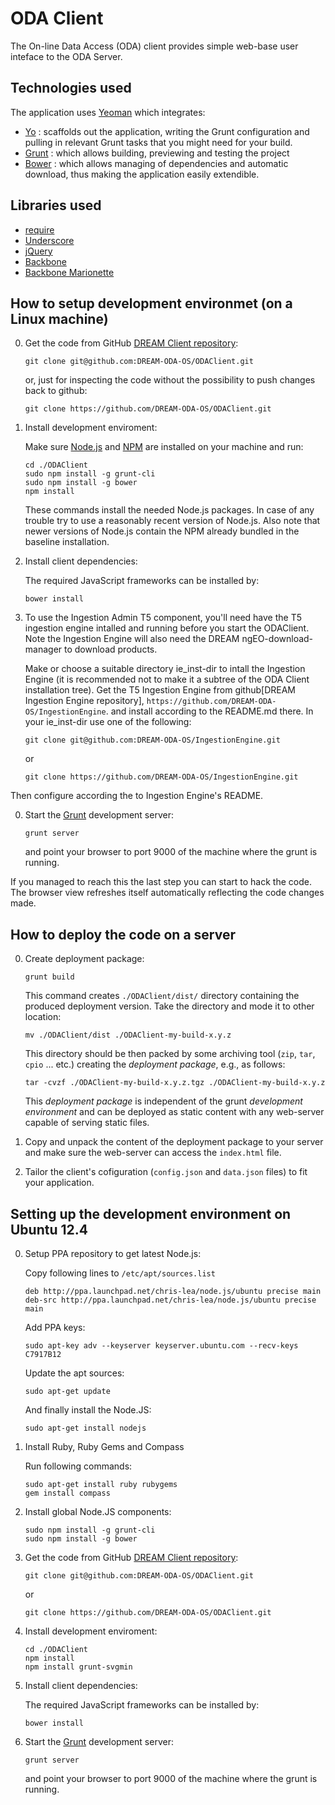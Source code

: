 # ODA Client

The On-line Data Access (ODA) client provides simple web-base user inteface to the ODA Server.

## Technologies used

The application uses [Yeoman](http://yeoman.io/) which integrates:

* [Yo](https://github.com/yeoman/yo) : scaffolds out the application, writing the Grunt configuration and pulling in relevant Grunt tasks that you might need for your build.
* [Grunt](http://gruntjs.com/) : which allows building, previewing and testing the project
* [Bower](http://bower.io/) : which allows managing of dependencies and automatic download, thus making the application easily extendible.

## Libraries used

* [require](http://requirejs.org/)
* [Underscore](http://underscorejs.org/)
* [jQuery](http://jquery.com/)
* [Backbone](http://backbonejs.org/)
* [Backbone Marionette](http://marionettejs.com/)

## How to setup development environmet (on a Linux machine)

0.  Get the code from GitHub [DREAM Client repository](https://github.com/DREAM-ODA-OS/ODAClient):

    ```
    git clone git@github.com:DREAM-ODA-OS/ODAClient.git
    ```

    or, just for inspecting the code without the possibility to push changes back to github:

    ```
    git clone https://github.com/DREAM-ODA-OS/ODAClient.git
    ```

0.  Install development enviroment:

    Make sure [Node.js](http://nodejs.org) and [NPM](https://npmjs.org) are installed
    on your machine and run:

    ```
    cd ./ODAClient
    sudo npm install -g grunt-cli
    sudo npm install -g bower 
    npm install 
    ```

    These commands install the needed Node.js packages. In case of any trouble try to use 
    a reasonably recent version of Node.js. Also note that newer versions of Node.js contain 
    the NPM already bundled in the baseline installation. 

0.  Install client dependencies:  

    The required JavaScript frameworks can be installed by: 

    ```
    bower install
    ```
0.  To use the Ingestion Admin T5 component, you'll need have the T5 ingestion engine
    intalled and running before you start the ODAClient. Note the Ingestion Engine will
    also need the DREAM ngEO-download-manager to download products.

    Make or choose a suitable directory ie_inst-dir to intall the Ingestion Engine (it is
    recommended not to make it a subtree of the ODA Client installation tree).
    Get the T5 Ingestion Engine from github[DREAM Ingestion Engine repository],
    `https://github.com/DREAM-ODA-OS/IngestionEngine`.
    and install according to the README.md there.  In your ie_inst-dir use one of the following:

    ```
    git clone git@github.com:DREAM-ODA-OS/IngestionEngine.git
    ```

    or

    ```
    git clone https://github.com/DREAM-ODA-OS/IngestionEngine.git
    ```
    
   Then configure according the to Ingestion Engine's README.

0.  Start the [Grunt](http://gruntjs.com/) development server:

    ```
    grunt server 
    ```

    and point your browser to port 9000 of the machine where the grunt is running.  

If you managed to reach this the last step you can start to hack the code. 
The browser view refreshes itself automatically reflecting the code changes made. 


## How to deploy the code on a server 

0.  Create deployment package: 

    ```
    grunt build
    ```

    This command creates `./ODAClient/dist/` directory containing the produced deployment 
    version. Take the directory and mode it to other location: 
    
    ```
    mv ./ODAClient/dist ./ODAClient-my-build-x.y.z
    ```
    
    This directory should be then packed by some archiving tool (`zip`, `tar`, `cpio` ... etc.)
    creating the *deployment package*, e.g., as follows:
    ```
    tar -cvzf ./ODAClient-my-build-x.y.z.tgz ./ODAClient-my-build-x.y.z
    ```
    
    This *deployment package* is independent of the grunt *development environment* and can be deployed
    as static content with any web-server capable of serving static files. 
    

0.  Copy and unpack the content of the deployment package to your server and make sure
    the web-server can access the `index.html` file.

0.  Tailor the client's cofiguration (`config.json` and `data.json` files) to fit your application. 


## Setting up the development environment on Ubuntu 12.4 

0.  Setup PPA repository to get latest Node.js: 

    Copy following lines to `/etc/apt/sources.list` 

    ```
    deb http://ppa.launchpad.net/chris-lea/node.js/ubuntu precise main 
    deb-src http://ppa.launchpad.net/chris-lea/node.js/ubuntu precise main 
    ```

    Add PPA keys: 

    ```
    sudo apt-key adv --keyserver keyserver.ubuntu.com --recv-keys C7917B12
    ```

    Update the apt sources: 

    ```
    sudo apt-get update 
    ```

    And finally install the Node.JS:

    ```
    sudo apt-get install nodejs
    ```

0.  Install Ruby, Ruby Gems and Compass 

    Run following commands: 

    ```
    sudo apt-get install ruby rubygems
    gem install compass
    ```

0.  Install global Node.JS components: 

    ```
    sudo npm install -g grunt-cli
    sudo npm install -g bower 
    ```

0.  Get the code from GitHub [DREAM Client repository](https://github.com/DREAM-ODA-OS/ODAClient):

    ```
    git clone git@github.com:DREAM-ODA-OS/ODAClient.git
    ```

    or

    ```
    git clone https://github.com/DREAM-ODA-OS/ODAClient.git
    ```

0.  Install development enviroment:

    ```
    cd ./ODAClient
    npm install 
    npm install grunt-svgmin
    ```
    
0.  Install client dependencies:  

    The required JavaScript frameworks can be installed by: 

    ```
    bower install
    ```

0.  Start the [Grunt](http://gruntjs.com/) development server:

    ```
    grunt server 
    ```

    and point your browser to port 9000 of the machine where the grunt is running.  

